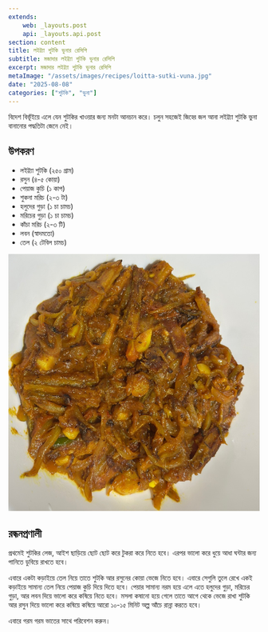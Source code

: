 ```yaml
---
extends:
    web: _layouts.post
    api: _layouts.api.post
section: content
title: লইট্ট্যা শুটকি ভুনার রেসিপি
subtitle: মজাদার লইট্ট্যা শুটকি ভুনার রেসিপি
excerpt: মজাদার লইট্ট্যা শুটকি ভুনার রেসিপি
metaImage: "/assets/images/recipes/loitta-sutki-vuna.jpg"
date: "2025-08-08"
categories: ["শুটকি", "ভুনা"]
---
```


বিদেশ বিভূঁইয়ে এলে যেন শুটকির খাওয়ার জন্য মনটা আনচান করে। চলুন সহজেই জিহ্বে জল আনা লইট্ট্যা শুটকি ভুনা বানানোর পদ্ধতিটা জেনে নেই।

## উপকরণ

- লইট্ট্যা শুটকি (২৫০ গ্রাম)
- রসুন (৪-৫ কোয়া)
- পেয়াজ কুচি (১ কাপ)
- শুকনা মরিচ (২-৩ টা)
- হলুদের গুড়া (১ চা চামচ)
- মরিচের গুড়া (১ চা চামচ)
- কাঁচা মরিচ (২-৩ টি)
- লবন (স্বাদমতো)
- তেল (২ টেবিল চামচ)

![লইট্ট্যা শুটকি ভুনা](/assets/images/recipes/loitta-sutki-vuna.jpg)

## রন্ধনপ্রণালী

প্রথমেই শুটকির লেজ, আইশ ছাড়িয়ে ছোট ছোট করে টুকরা করে নিতে হবে। এরপর ভালো করে ধুয়ে আধা ঘন্টার জন্য পানিতে ডুবিয়ে রাখতে হবে।

এবারে একটা কড়াইয়ে তেল নিয়ে তাতে শুটকি আর রসুনের কোয়া ভেজে নিতে হবে। এবারে সেগুলি তুলে রেখে একই কড়াইয়ে সামান্য তেল নিয়ে পেয়াজ কুচি দিয়ে দিতে হবে। পেয়ার সামান্য নরম হয়ে এলে এতে হলুদের গুড়া, মরিচের গুড়া, আর লবন দিয়ে ভালো করে কষিয়ে নিতে হবে। মসলা কষানো হয়ে গেলে তাতে আগে থেকে ভেজে রাখা শুটকি আর রসুন দিয়ে ভালো করে কষিয়ে কষিয়ে আরো ১০-১৫ মিনিট অল্প আঁচে রান্না করতে হবে। 

এবারে গরম গরম ভাতের সাথে পরিবেশন করুন।
